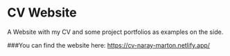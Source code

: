 # CV Website

A Website with my CV and some project portfolios as examples on the side.

###You can find the website here:
https://cv-naray-marton.netlify.app/
